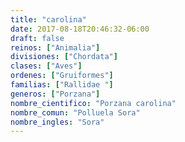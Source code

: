 ```yaml
---
title: "carolina"
date: 2017-08-18T20:46:32-06:00
draft: false
reinos: ["Animalia"]
divisiones: ["Chordata"]
clases: ["Aves"]
ordenes: ["Gruiformes"]
familias: ["Rallidae "]
generos: ["Porzana"]
nombre_cientifico: "Porzana carolina"
nombre_comun: "Polluela Sora"
nombre_ingles: "Sora"
---
```

